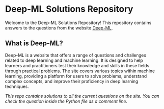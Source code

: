 # Deep-ML Solutions Repository

Welcome to the Deep-ML Solutions Repository! This repository contains answers to the questions from the website [Deep-ML](https://www.deep-ml.com/).

## What is Deep-ML?

Deep-ML is a website that offers a range of questions and challenges related to deep learning and machine learning.
It is designed to help learners and practitioners test their knowledge and skills in these fields through practical problems.
The site covers various topics within machine learning, providing a platform for users to solve problems, understand complex concepts, and improve their proficiency in deep learning techniques.

_This repo contains solutions to all the current questions on the site.
You can check the question inside the Python file as a comment line._
